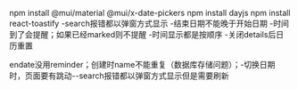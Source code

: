 
npm install @mui/material @mui/x-date-pickers
npm install dayjs
npm install react-toastify
-search报错都以弹窗方式显示
-结束日期不能晚于开始日期
-时间到了会提醒；如果已经marked则不提醒
-时间显示都是按顺序
-关闭details后日历重置


endate没用reminder；创建时name不能重复（数据库存储问题）；-切换日期时，页面要有跳动--search报错都以弹窗方式显示但是需要刷新
